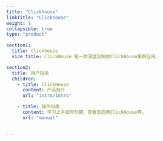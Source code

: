 ```yaml
---
title: "Clickhouse"
linkTitle: "Clickhouse"
weight: 1
collapsible: true
type: "product"

section1:
  title: Clickhouse
  vice_title: ClickHouse 是一款深度定制的ClickHouse集群应用。

section2:
  title: 用户指南
  children:
    - title: ClickHouse
      content: 产品简介
      url: "intro/intro"

    - title: 操作指南
      content: 学习上手如何创建、查看及应用ClickHouse等。
      url: "manual"


---
```


<!-- type: "product" 这个参数表明这是一个产品index页面 -->
<!-- section1 为产品index页面 主标题 副标题 video  video_img为视频图片  -->
<!-- section2 为产品index页面 第一个大块的用户文档配置  -->
<!-- section3 为产品index页面 第二个大块的开发者文档配置  -->
<!-- section4 为产品index页面 第三个大块的学习路径配置  -->